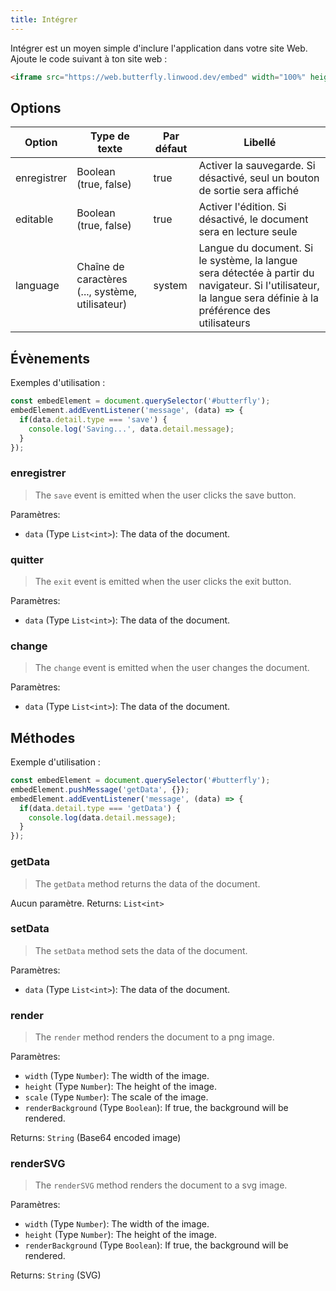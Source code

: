 ```yaml
---
title: Intégrer
---
```


Intégrer est un moyen simple d'inclure l'application dans votre site Web.
Ajoute le code suivant à ton site web :

```html
<iframe src="https://web.butterfly.linwood.dev/embed" width="100%" height="500px" allowtransparency="true"></iframe>
```

## Options

| Option      | Type de texte                                                                                                       | Par défaut | Libellé                                                                                                                                                                                      |
| ----------- | ------------------------------------------------------------------------------------------------------------------- | ---------- | -------------------------------------------------------------------------------------------------------------------------------------------------------------------------------------------- |
| enregistrer | Boolean (true, false)                                                                            | true       | Activer la sauvegarde. Si désactivé, seul un bouton de sortie sera affiché                                                                                                   |
| editable    | Boolean (true, false)                                                                            | true       | Activer l'édition. Si désactivé, le document sera en lecture seule                                                                                                           |
| language    | Chaîne de caractères (..., système, utilisateur) | system     | Langue du document. Si le système, la langue sera détectée à partir du navigateur. Si l'utilisateur, la langue sera définie à la préférence des utilisateurs |

## Évènements

Exemples d'utilisation :

```javascript
const embedElement = document.querySelector('#butterfly');
embedElement.addEventListener('message', (data) => {
  if(data.detail.type === 'save') {
    console.log('Saving...', data.detail.message);
  }
});
```

### enregistrer

> The `save` event is emitted when the user clicks the save button.

Paramètres:

- `data` (Type `List<int>`): The data of the document.

### quitter

> The `exit` event is emitted when the user clicks the exit button.

Paramètres:

- `data` (Type `List<int>`): The data of the document.

### change

> The `change` event is emitted when the user changes the document.

Paramètres:

- `data` (Type `List<int>`): The data of the document.

## Méthodes

Exemple d'utilisation :

```javascript
const embedElement = document.querySelector('#butterfly');
embedElement.pushMessage('getData', {});
embedElement.addEventListener('message', (data) => {
  if(data.detail.type === 'getData') {
    console.log(data.detail.message);
  }
});
```

### getData

> The `getData` method returns the data of the document.

Aucun paramètre.
Returns: `List<int>`

### setData

> The `setData` method sets the data of the document.

Paramètres:

- `data` (Type `List<int>`): The data of the document.

### render

> The `render` method renders the document to a png image.

Paramètres:

- `width` (Type `Number`): The width of the image.
- `height` (Type `Number`): The height of the image.
- `scale` (Type `Number`): The scale of the image.
- `renderBackground` (Type `Boolean`): If true, the background will be rendered.

Returns: `String` (Base64 encoded image)

### renderSVG

> The `renderSVG` method renders the document to a svg image.

Paramètres:

- `width` (Type `Number`): The width of the image.
- `height` (Type `Number`): The height of the image.
- `renderBackground` (Type `Boolean`): If true, the background will be rendered.

Returns: `String` (SVG)
